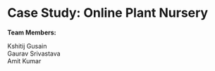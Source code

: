 # Case Study: Online Plant Nursery

<b>Team Members:</b><br>

Kshitij Gusain<br>
Gaurav Srivastava<br>
Amit Kumar<br>
